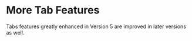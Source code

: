 # More Tab Features

Tabs features greatly enhanced in Version 5 are improved in later versions as well.
